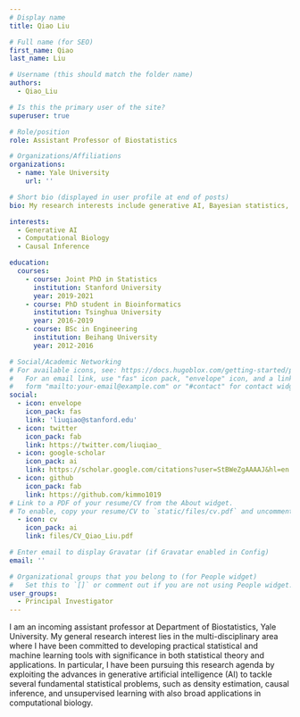 ```yaml
---
# Display name
title: Qiao Liu

# Full name (for SEO)
first_name: Qiao
last_name: Liu

# Username (this should match the folder name)
authors:
  - Qiao_Liu

# Is this the primary user of the site?
superuser: true

# Role/position
role: Assistant Professor of Biostatistics

# Organizations/Affiliations
organizations:
  - name: Yale University
    url: ''

# Short bio (displayed in user profile at end of posts)
bio: My research interests include generative AI, Bayesian statistics, and computational biology.

interests:
  - Generative AI
  - Computational Biology
  - Causal Inference

education:
  courses:
    - course: Joint PhD in Statistics
      institution: Stanford University
      year: 2019-2021
    - course: PhD student in Bioinformatics
      institution: Tsinghua University
      year: 2016-2019
    - course: BSc in Engineering
      institution: Beihang University
      year: 2012-2016

# Social/Academic Networking
# For available icons, see: https://docs.hugoblox.com/getting-started/page-builder/#icons
#   For an email link, use "fas" icon pack, "envelope" icon, and a link in the
#   form "mailto:your-email@example.com" or "#contact" for contact widget.
social:
  - icon: envelope
    icon_pack: fas
    link: 'liuqiao@stanford.edu'
  - icon: twitter
    icon_pack: fab
    link: https://twitter.com/liuqiao_
  - icon: google-scholar
    icon_pack: ai
    link: https://scholar.google.com/citations?user=StBWeZgAAAAJ&hl=en
  - icon: github
    icon_pack: fab
    link: https://github.com/kimmo1019
# Link to a PDF of your resume/CV from the About widget.
# To enable, copy your resume/CV to `static/files/cv.pdf` and uncomment the lines below.
  - icon: cv
    icon_pack: ai
    link: files/CV_Qiao_Liu.pdf

# Enter email to display Gravatar (if Gravatar enabled in Config)
email: ''

# Organizational groups that you belong to (for People widget)
#   Set this to `[]` or comment out if you are not using People widget.
user_groups:
  - Principal Investigator
---
```


I am an incoming assistant professor at Department of Biostatistics, Yale University. My general research interest lies in the multi-disciplinary area where I have been committed to developing practical statistical and machine learning tools with significance in both statistical theory and applications. In particular, I have been pursuing this research agenda by exploiting the advances in generative artificial intelligence (AI) to tackle several fundamental statistical problems, such as density estimation, causal inference, and unsupervised learning with also broad applications in computational biology.

